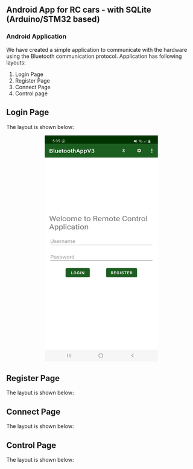 ## Android App for RC cars - with SQLite (Arduino/STM32 based)

### Android Application

We have created a simple application to communicate with the hardware using the Bluetooth communication protocol.
Application has following layouts:
1. Login Page
2. Register Page
3. Connect Page
4. Control page

## Login Page
The layout is shown below:
<p align="center">
<img src="https://github.com/Indir99/Android-App-for-RC-car-control/blob/master/images/Login-page.jpg?raw=true" width="300" height="600" />
</[>

## Register Page
The layout is shown below:

## Connect Page
The layout is shown below:

## Control Page
The layout is shown below:
